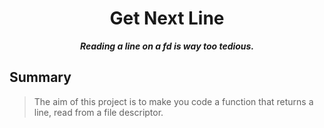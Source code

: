 <h1 align="center">
	Get Next Line
</h1>

<p align="center">
	<b><i>Reading a line on a fd is way too tedious.</i></b><br>
</p>

## Summary

> The aim of this project is to make you code a function that returns a line,
> read from a file descriptor.
